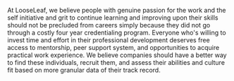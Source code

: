 At LooseLeaf, we believe people with genuine passion for the work and the self initiative and grit to continue learning and improving upon their skills should not be precluded from careers simply because they did not go through a costly four year credentialing program. Everyone who's willing to invest time and effort in their professional development deserves free access to mentorship, peer support system, and opportunities to acquire practical work experience. We believe companies should have a better way to find these individuals, recruit them, and assess their abilities and culture fit based on more granular data of their track record.
